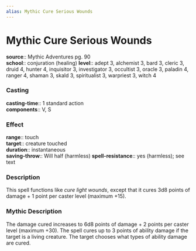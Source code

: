 ```yaml
---
alias: Mythic Cure Serious Wounds
---
```


# Mythic Cure Serious Wounds

**source**:: Mythic Adventures pg. 90  
**school**:: conjuration (healing)
**level**:: adept 3, alchemist 3, bard 3, cleric 3, druid 4, hunter 4, inquisitor 3, investigator 3, occultist 3, oracle 3, paladin 4, ranger 4, shaman 3, skald 3, spiritualist 3, warpriest 3, witch 4

### Casting 

**casting-time**:: 1 standard action  
**components**:: V, S

### Effect 

**range**:: touch  
**target**:: creature touched  
**duration**:: instantaneous  
**saving-throw**:: Will half (harmless)
**spell-resistance**:: yes (harmless); see text

### Description 

This spell functions like *cure light wounds*, except that it cures 3d8 points of damage + 1 point per caster level (maximum +15).

### Mythic Description

The damage cured increases to 6d8 points of damage + 2 points per caster level (maximum +30). The spell cures up to 3 points of ability damage if the target is a living creature. The target chooses what types of ability damage are cured.
